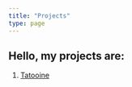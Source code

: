 ```yaml
---
title: "Projects"
type: page
---
```


## Hello, my projects are:

1. [Tatooine](/projects/tatooine/)